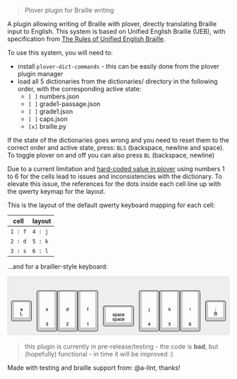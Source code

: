 > Plover plugin for Braille writing

A plugin allowing writing of Braille with plover, directly translating Braille input to English.
This system is based on Unified English Braille (UEB), with specification from [The Rules of Unified English Braille](http://www.iceb.org/Rules%20of%20Unified%20English%20Braille%202013.pdf).

To use this system, you will need to:
- install `plover-dict-commands` - this can be easily done from the plover plugin manager 
- load all 5 dictionaries from the dictionaries/ directory in the following order, with the corresponding active state:
	- `[ ]` numbers.json
	- `[ ]` grade1-passage.json
	- `[ ]` grade1.json
	- `[ ]` caps.json
	- `[x]` braille.py

If the state of the dictionaries goes wrong and you need to reset them to the correct order and active state, press: `BLS` (backspace, newline and space).
To toggle plover on and off you can also press `BL` (backspace, newline)

Due to a current limitation and [hard-coded value in plover](https://github.com/openstenoproject/plover/blob/6c5167f48476a499f2a0dbb973f6b77123bde429/plover/steno.py#L21) using numbers 1 to 6 for the cells lead to issues and inconsistencies with the dictionary.
To elevate this issue, the references for the dots inside each cell line up with the qwerty keymap for the layout.

This is the layout of the default qwerty keyboard mapping for each cell:

| cell    | layout  |
| ------- | ------- |
| `1 : f` | `4 : j` |
| `2 : d` | `5 : k` | 
| `3 : s` | `6 : l` | 

...and for a brailler-style keyboard:

![Layout Diagram](img/layout.png)

> this plugin is currently in pre-release/testing - the code is **bad**, but (hopefully) functional - in time it will be improved :) 

Made with testing and braille support from: @a-lint, thanks!
